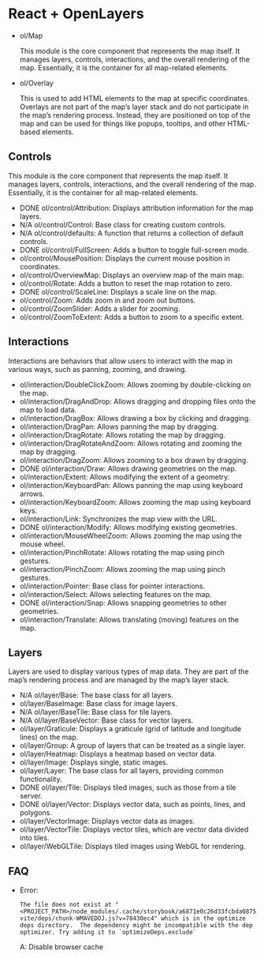 # React + OpenLayers

* ol/Map

  This module is the core component that represents the map itself. It manages layers, controls, interactions, and the overall rendering of the map. Essentially, it is the container for all map-related elements.

* ol/Overlay

  This is used to add HTML elements to the map at specific coordinates. Overlays are not part of the map’s layer stack and do not participate in the map’s rendering process. Instead, they are positioned on top of the map and can be used for things like popups, tooltips, and other HTML-based elements.

## Controls

This module is the core component that represents the map itself. It manages layers, controls, interactions, and the overall rendering of the map. Essentially, it is the container for all map-related elements.

* DONE ol/control/Attribution: Displays attribution information for the map layers.
* N/A  ol/control/Control: Base class for creating custom controls.
* N/A  ol/control/defaults: A function that returns a collection of default controls.
* DONE ol/control/FullScreen: Adds a button to toggle full-screen mode.
* ol/control/MousePosition: Displays the current mouse position in coordinates.
* ol/control/OverviewMap: Displays an overview map of the main map.
* ol/control/Rotate: Adds a button to reset the map rotation to zero.
* DONE ol/control/ScaleLine: Displays a scale line on the map.
* ol/control/Zoom: Adds zoom in and zoom out buttons.
* ol/control/ZoomSlider: Adds a slider for zooming.
* ol/control/ZoomToExtent: Adds a button to zoom to a specific extent.

## Interactions

Interactions are behaviors that allow users to interact with the map in various ways, such as panning, zooming, and drawing.

* ol/interaction/DoubleClickZoom: Allows zooming by double-clicking on the map.
* ol/interaction/DragAndDrop: Allows dragging and dropping files onto the map to load data.
* ol/interaction/DragBox: Allows drawing a box by clicking and dragging.
* ol/interaction/DragPan: Allows panning the map by dragging.
* ol/interaction/DragRotate: Allows rotating the map by dragging.
* ol/interaction/DragRotateAndZoom: Allows rotating and zooming the map by dragging.
* ol/interaction/DragZoom: Allows zooming to a box drawn by dragging.
* DONE ol/interaction/Draw: Allows drawing geometries on the map.
* ol/interaction/Extent: Allows modifying the extent of a geometry.
* ol/interaction/KeyboardPan: Allows panning the map using keyboard arrows.
* ol/interaction/KeyboardZoom: Allows zooming the map using keyboard keys.
* ol/interaction/Link: Synchronizes the map view with the URL.
* DONE ol/interaction/Modify: Allows modifying existing geometries.
* ol/interaction/MouseWheelZoom: Allows zooming the map using the mouse wheel.
* ol/interaction/PinchRotate: Allows rotating the map using pinch gestures.
* ol/interaction/PinchZoom: Allows zooming the map using pinch gestures.
* ol/interaction/Pointer: Base class for pointer interactions.
* ol/interaction/Select: Allows selecting features on the map.
* DONE ol/interaction/Snap: Allows snapping geometries to other geometries.
* ol/interaction/Translate: Allows translating (moving) features on the map. 

## Layers

Layers are used to display various types of map data. They are part of the map’s rendering process and are managed by the map’s layer stack.

* N/A ol/layer/Base: The base class for all layers.
* ol/layer/BaseImage: Base class for image layers.
* N/A ol/layer/BaseTile: Base class for tile layers.
* N/A ol/layer/BaseVector: Base class for vector layers.
* ol/layer/Graticule: Displays a graticule (grid of latitude and longitude lines) on the map.
* ol/layer/Group: A group of layers that can be treated as a single layer.
* ol/layer/Heatmap: Displays a heatmap based on vector data.
* ol/layer/Image: Displays single, static images.
* ol/layer/Layer: The base class for all layers, providing common functionality.
* DONE ol/layer/Tile: Displays tiled images, such as those from a tile server.
* DONE ol/layer/Vector: Displays vector data, such as points, lines, and polygons.
* ol/layer/VectorImage: Displays vector data as images.
* ol/layer/VectorTile: Displays vector tiles, which are vector data divided into tiles.
* ol/layer/WebGLTile: Displays tiled images using WebGL for rendering.

## FAQ

* Error: 
  ```
  The file does not exist at "<PROJECT_PATH>/node_modules/.cache/storybook/a6871e0c26d33fcbda0875414a230db7277d874a67a0ffb34bdf44755e21997a/sb-vite/deps/chunk-WMAVEDOJ.js?v=78430ec4" which is in the optimize deps directory.  The dependency might be incompatible with the dep optimizer. Try adding it to `optimizeDeps.exclude`
  ```
  A: Disable browser cache
